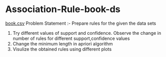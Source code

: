 # Association-Rule-book-ds
[book.csv](https://github.com/dipak3031/Association-Rule-book-ds/files/10403041/book.csv) 
Problem Statement :-
Prepare rules for the given the data sets 
1) Try different values of support and confidence. Observe the change in number of rules for different support,confidence values
2) Change the minimum length in apriori algorithm
3) Visulize the obtained rules using different plots 
